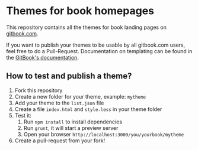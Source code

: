 # Themes for book homepages

This repository contains all the themes for book landing pages on [gitbook.com](https://www.gitbook.com).

If you want to publish your themes to be usable by all gitbook.com users, feel free to do a Pull-Request. Documentation on templating can be found in the [GitBook's documentation](http://help.gitbook.io/book/themes.html).

## How to test and publish a theme?

1. Fork this repository
2. Create a new folder for your theme, example: `mytheme`
3. Add your theme to the `list.json` file
4. Create a file `index.html` and `style.less` in your theme folder
5. Test it:
	1. Run `npm install` to install dependencies
	2. Run `grunt`, it will start a preview server
	3. Open your browser `http://localhost:3000/you/yourbook/mytheme`
5. Create a pull-request from your fork!
